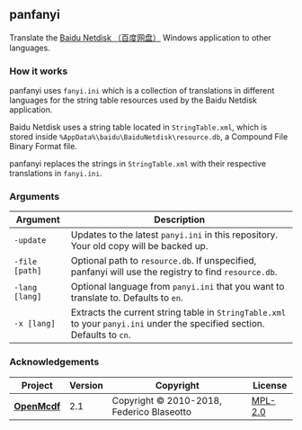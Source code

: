 ﻿## panfanyi

Translate the [Baidu Netdisk （百度网盘）][pan] Windows application to other
languages.

### How it works

panfanyi uses `fanyi.ini` which is a collection of translations in different
languages for the string table resources used by the Baidu Netdisk application.

Baidu Netdisk uses a string table located in `StringTable.xml`, which is stored
inside `%AppData%\baidu\BaiduNetdisk\resource.db`, a Compound File Binary
Format file.

panfanyi replaces the strings in `StringTable.xml` with their respective
translations in `fanyi.ini`.

### Arguments

Argument       | Description
-------------- | -------------------------------------------------------------------------------------------------------------------------
`-update`      | Updates to the latest `panyi.ini` in this repository. Your old copy will be backed up.
`-file [path]` | Optional path to `resource.db`. If unspecified, panfanyi will use the registry to find `resource.db`.
`-lang [lang]` | Optional language from `panyi.ini` that you want to translate to. Defaults to `en`.
`-x [lang]`    | Extracts the current string table in `StringTable.xml` to your `panyi.ini` under the specified section. Defaults to `cn`.

### Acknowledgements

Project          | Version | Copyright                                 | License
---------------- | ------- | ------------------------------------------| ----------------------------
[**OpenMcdf**]   | 2.1     | Copyright © 2010-2018, Federico Blaseotto | [MPL-2.0][openmcdf-license]

[pan]: https://pan.baidu.com/
[**OpenMcdf**]: https://github.com/ironfede/openmcdf
[openmcdf-license]: https://github.com/ironfede/openmcdf/blob/master/License.txt
